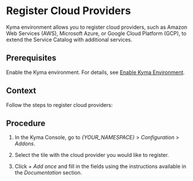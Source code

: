 <!-- loio740132a5c81c4a2daccceb7d743e9a8d -->

# Register Cloud Providers

Kyma environment allows you to register cloud providers, such as Amazon Web Services \(AWS\), Microsoft Azure, or Google Cloud Platform \(GCP\), to extend the Service Catalog with additional services.



<a name="loio740132a5c81c4a2daccceb7d743e9a8d__prereq_hng_chd_fmb"/>

## Prerequisites

Enable the Kyma environment. For details, see [Enable Kyma Environment](../50-administration-and-ops/Enable_Kyma_Environment_09dd313.md).



## Context

Follow the steps to register cloud providers:



## Procedure

1.  In the Kyma Console, go to *\{YOUR\_NAMESPACE\}* \> *Configuration* \> *Addons*.

2.  Select the tile with the cloud provider you would like to register.

3.  Click *+ Add once* and fill in the fields using the instructions available in the *Documentation* section.


